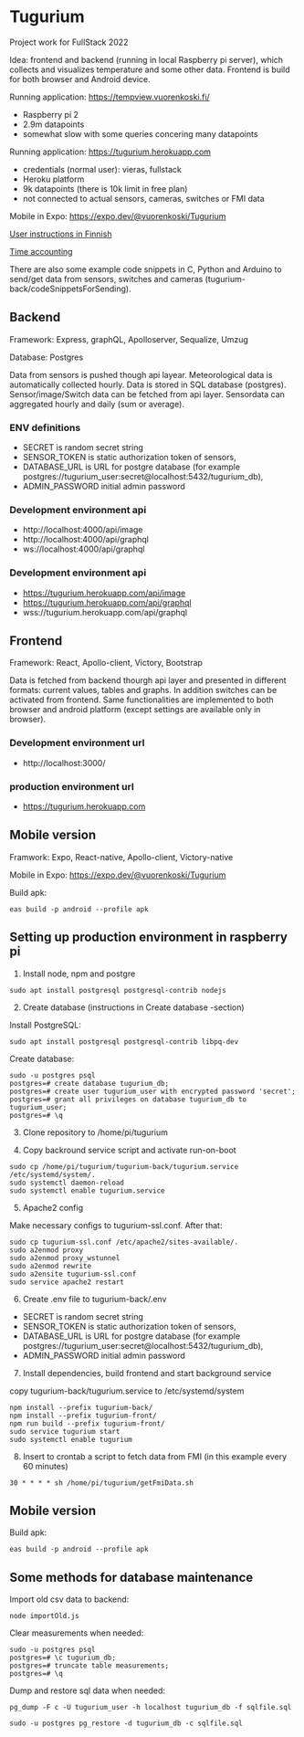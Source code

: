# Tugurium

Project work for FullStack 2022

Idea: frontend and backend (running in local Raspberry pi server), which collects and visualizes temperature and some other data. Frontend is build for both browser and Android device.

Running application: https://tempview.vuorenkoski.fi/

- Raspberry pi 2
- 2.9m datapoints
- somewhat slow with some queries concering many datapoints

Running application: https://tugurium.herokuapp.com

- credentials (normal user): vieras, fullstack
- Heroku platform
- 9k datapoints (there is 10k limit in free plan)
- not connected to actual sensors, cameras, switches or FMI data

Mobile in Expo: https://expo.dev/@vuorenkoski/Tugurium

[User instructions in Finnish](userInstructions.md)

[Time accounting](timeAccounting.md)

There are also some example code snippets in C, Python and Arduino to send/get data from sensors, switches and cameras (tugurium-back/codeSnippetsForSending).

## Backend

Framework: Express, graphQL, Apolloserver, Sequalize, Umzug

Database: Postgres

Data from sensors is pushed though api layear. Meteorological data is automatically collected hourly. Data is stored in SQL database (postgres). Sensor/image/Switch data can be fetched from api layer. Sensordata can aggregated hourly and daily (sum or average).

### ENV definitions

- SECRET is random secret string
- SENSOR_TOKEN is static authorization token of sensors,
- DATABASE_URL is URL for postgre database (for example postgres://tugurium_user:secret@localhost:5432/tugurium_db),
- ADMIN_PASSWORD initial admin password

### Development environment api

- http://localhost:4000/api/image
- http://localhost:4000/api/graphql
- ws://localhost:4000/api/graphql

### Development environment api

- https://tugurium.herokuapp.com/api/image
- https://tugurium.herokuapp.com/api/graphql
- wss://tugurium.herokuapp.com/api/graphql

## Frontend

Framework: React, Apollo-client, Victory, Bootstrap

Data is fetched from backend thourgh api layer and presented in different formats: current values, tables and graphs. In addition switches can be activated from frontend. Same functionalities are implemented to both browser and android platform (except settings are available only in browser).

### Development environment url

- http://localhost:3000/

### production environment url

- https://tugurium.herokuapp.com

## Mobile version

Framwork: Expo, React-native, Apollo-client, Victory-native

Mobile in Expo: https://expo.dev/@vuorenkoski/Tugurium

Build apk:

```
eas build -p android --profile apk
```

## Setting up production environment in raspberry pi

1. Install node, npm and postgre

```
sudo apt install postgresql postgresql-contrib nodejs
```

2. Create database (instructions in Create database -section)

Install PostgreSQL:

```
sudo apt install postgresql postgresql-contrib libpq-dev
```

Create database:

```
sudo -u postgres psql
postgres=# create database tugurium_db;
postgres=# create user tugurium_user with encrypted password 'secret';
postgres=# grant all privileges on database tugurium_db to tugurium_user;
postgres=# \q
```

3. Clone repository to /home/pi/tugurium

4. Copy backround service script and activate run-on-boot

```
sudo cp /home/pi/tugurium/tugurium-back/tugurium.service /etc/systemd/system/.
sudo systemctl daemon-reload
sudo systemctl enable tugurium.service
```

5. Apache2 config

Make necessary configs to tugurium-ssl.conf. After that:

```
sudo cp tugurium-ssl.conf /etc/apache2/sites-available/.
sudo a2enmod proxy
sudo a2enmod proxy_wstunnel
sudo a2enmod rewrite
sudo a2ensite tugurium-ssl.conf
sudo service apache2 restart
```

6. Create .env file to tugurium-back/.env

- SECRET is random secret string
- SENSOR_TOKEN is static authorization token of sensors,
- DATABASE_URL is URL for postgre database (for example postgres://tugurium_user:secret@localhost:5432/tugurium_db),
- ADMIN_PASSWORD initial admin password

7. Install dependencies, build frontend and start background service

copy tugurium-back/tugurium.service to /etc/systemd/system

```
npm install --prefix tugurium-back/
npm install --prefix tugurium-front/
npm run build --prefix tugurium-front/
sudo service tugurium start
sudo systemctl enable tugurium
```

8. Insert to crontab a script to fetch data from FMI (in this example every 60 minutes)

```
30 * * * * sh /home/pi/tugurium/getFmiData.sh
```

## Mobile version

Build apk:

```
eas build -p android --profile apk
```

## Some methods for database maintenance

Import old csv data to backend:

```
node importOld.js
```

Clear measurements when needed:

```
sudo -u postgres psql
postgres=# \c tugurium_db;
postgres=# truncate table measurements;
postgres=# \q
```

Dump and restore sql data when needed:

```
pg_dump -F c -U tugurium_user -h localhost tugurium_db -f sqlfile.sql

sudo -u postgres pg_restore -d tugurium_db -c sqlfile.sql

```
